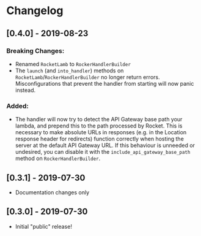 # Changelog

## [0.4.0] - 2019-08-23
### Breaking Changes:
- Renamed `RocketLamb` to `RockerHandlerBuilder`
- The `launch` (and `into_handler`) methods on `RocketLamb`/`RockerHandlerBuilder` no longer return errors. Misconfigurations that prevent the handler from starting will now panic instead.

### Added:
- The handler will now try to detect the API Gateway base path your lambda, and prepend this to the path processed by Rocket. This is necessary to make absolute URLs in responses (e.g. in the Location response header for redirects) function correctly when hosting the server at the default API Gateway URL. If this behaviour is unneeded or undesired, you can disable it with the `include_api_gateway_base_path` method on `RockerHandlerBuilder`.

## [0.3.1] - 2019-07-30
- Documentation changes only

## [0.3.0] - 2019-07-30
- Initial "public" release!